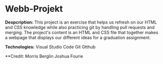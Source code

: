 # Webb-Projekt

**Despcription:** This project is an exercise that helps us refresh on our HTML and CSS knowledge while also practicing git by handling pull requests and merging. The project's content is an HTML and CSS file that together makes a webpage that displays our different ideas for a graduation assignment.

**Technologies:** Visual Studio Code
Git
Gtthub

\*\*Credit: Morris Berglin
Joshua Fourie

